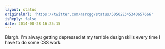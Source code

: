 ```yaml
---
layout: status
originalUrl: 'https://twitter.com/marcgg/status/505028345340657666'
isReply: false
date: 2014-08-28 16:25:15
---
```


Blargh. I'm always getting depressed at my terrible design skills every time I have to do some CSS work.
